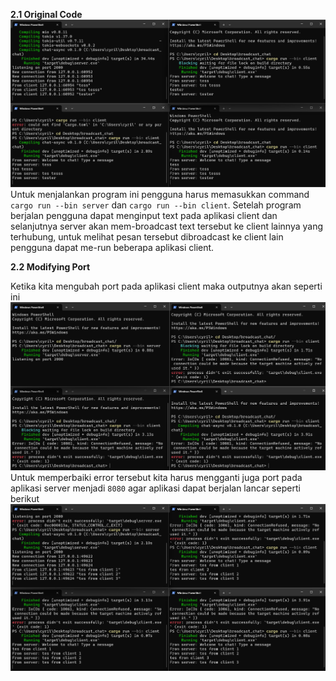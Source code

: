 <b>2.1 Original Code</b>
![img](1.png)
Untuk menjalankan program ini pengguna harus memasukkan command `cargo run --bin server` dan `cargo run --bin client`. Setelah program berjalan pengguna dapat menginput text pada aplikasi client dan selanjutnya server akan mem-broadcast text tersebut ke client lainnya yang terhubung, untuk melihat pesan tersebut dibroadcast ke client lain pengguna dapat me-run beberapa aplikasi client.

<b>2.2 Modifying Port</b>

Ketika kita mengubah port pada aplikasi client maka outputnya akan seperti ini
![img](2.png)
Untuk memperbaiki error tersebut kita harus mengganti juga port pada aplikasi server menjadi `8080` agar aplikasi dapat berjalan lancar seperti berikut
![img](3.png)